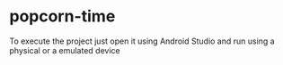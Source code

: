 # popcorn-time

To execute the project just open it using Android Studio and run using a physical or a emulated device
